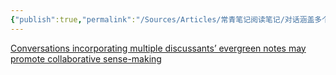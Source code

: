 ```yaml
---
{"publish":true,"permalink":"/Sources/Articles/常青笔记阅读笔记/对话涵盖多个讨论者的常青笔记可能会促进协作意义构建.md","title":"对话涵盖多个讨论者的常青笔记可能会促进协作意义构建","created":"2022-08-12","modified":"2023-03-14","published":"2025-07-09T00:03:42.590+08:00","tags":["review"],"cssclasses":""}
---
```


[Conversations incorporating multiple discussants’ evergreen notes may promote collaborative sense-making](https://notes.andymatuschak.org/z8NiytpoGGuh8okwPaca2qnScvc5xCqnS6JBN)